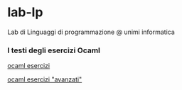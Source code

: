 # lab-lp

Lab di Linguaggi di programmazione @ unimi informatica

### I testi degli esercizi Ocaml
[ocaml esercizi](https://cazzola.di.unimi.it/lp-lab1.html)

[ocaml esercizi "avanzati"](https://cazzola.di.unimi.it/lp-lab2.html)

